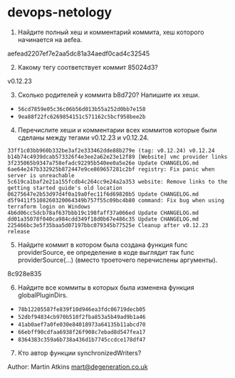 # devops-netology

1. Найдите полный хеш и комментарий коммита, хеш которого начинается на aefea.

aefead2207ef7e2aa5dc81a34aedf0cad4c32545

2. Какому тегу соответствует коммит 85024d3?

v0.12.23

3. Сколько родителей у коммита b8d720? Напишите их хеши.

* `56cd7859e05c36c06b56d013b55a252d0bb7e158`
* `9ea88f22fc6269854151c571162c5bcf958bee2b`

4. Перечислите хеши и комментарии всех коммитов которые были сделаны между тегами v0.12.23 и v0.12.24.

```
33ff1c03bb960b332be3af2e333462dde88b279e (tag: v0.12.24) v0.12.24
b14b74c4939dcab573326f4e3ee2a62e23e12f89 [Website] vmc provider links
3f235065b9347a758efadc92295b540ee0a5e26e Update CHANGELOG.md
6ae64e247b332925b872447e9ce869657281c2bf registry: Fix panic when server is unreachable
5c619ca1baf2e21a155fcdb4c264cc9e24a2a353 website: Remove links to the getting started guide's old location
06275647e2b53d97d4f0a19a0fec11f6d69820b5 Update CHANGELOG.md
d5f9411f5108260320064349b757f55c09bc4b80 command: Fix bug when using terraform login on Windows
4b6d06cc5dcb78af637bbb19c198faff37a066ed Update CHANGELOG.md
dd01a35078f040ca984cdd349f18d0b67e486c35 Update CHANGELOG.md
225466bc3e5f35baa5d07197bbc079345b77525e Cleanup after v0.12.23 release
```

5. Найдите коммит в котором была создана функция func providerSource, ее определение в коде выглядит так func providerSource(...) (вместо троеточего перечислены аргументы).

8c928e835

6. Найдите все коммиты в которых была изменена функция globalPluginDirs.

* `78b12205587fe839f10d946ea3fdc06719decb05`
* `52dbf94834cb970b510f2fba853a5b49ad9b1a46`
* `41ab0aef7a0fe030e84018973a64135b11abcd70`
* `66ebff90cdfaa6938f26f908c7ebad8d547fea17`
* `8364383c359a6b738a436d1b7745ccdce178df47`

7. Кто автор функции synchronizedWriters?

Author: Martin Atkins <mart@degeneration.co.uk>
